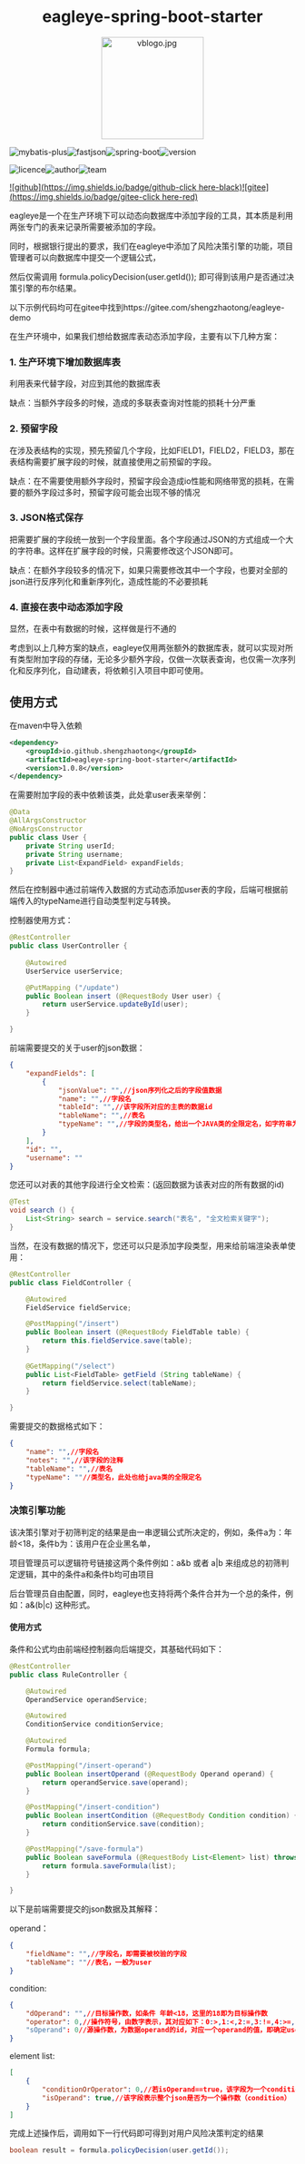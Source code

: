 <h1 align="center"> eagleye-spring-boot-starter </h1>

<div align="center"><img src="https://s2.loli.net/2022/04/17/bAtsP6yHpmgNQ9L.jpg" alt="vblogo.jpg" height="180px" width="180px"></div>




![mybatis-plus](https://img.shields.io/badge/mybatis--plus-3.4.2-green)![fastjson](https://img.shields.io/badge/fastjson-1.2.68-green)![spring-boot](https://img.shields.io/badge/spring--boot-2.6.3-green)![version](https://img.shields.io/badge/version-1.0.6-green)

![licence](https://img.shields.io/badge/licence-apache--2.0-yellow)![author](https://img.shields.io/badge/author-shengzhaotong-yellow)![team](https://img.shields.io/badge/team-v_byte-yellow)

[![github](https://img.shields.io/badge/github-click here-black)](https://github.com/shengzhaotong/eagleye-spring-boot-starter)[![gitee](https://img.shields.io/badge/gitee-click here-red)](https://gitee.com/shengzhaotong/eagleye-demo)

eagleye是一个在生产环境下可以动态向数据库中添加字段的工具，其本质是利用两张专门的表来记录所需要被添加的字段。

同时，根据银行提出的要求，我们在eagleye中添加了风险决策引擎的功能，项目管理者可以向数据库中提交一个逻辑公式，

然后仅需调用 formula.policyDecision(user.getId()); 即可得到该用户是否通过决策引擎的布尔结果。

以下示例代码均可在gitee中找到https://gitee.com/shengzhaotong/eagleye-demo

在生产环境中，如果我们想给数据库表动态添加字段，主要有以下几种方案：

### 1. 生产环境下增加数据库表

利用表来代替字段，对应到其他的数据库表

缺点：当额外字段多的时候，造成的多联表查询对性能的损耗十分严重

### 2. 预留字段

在涉及表结构的实现，预先预留几个字段，比如FIELD1，FIELD2，FIELD3，那在表结构需要扩展字段的时候，就直接使用之前预留的字段。

缺点：在不需要使用额外字段时，预留字段会造成io性能和网络带宽的损耗，在需要的额外字段过多时，预留字段可能会出现不够的情况

### 3. JSON格式保存

把需要扩展的字段统一放到一个字段里面。各个字段通过JSON的方式组成一个大的字符串。这样在扩展字段的时候，只需要修改这个JSON即可。

缺点：在额外字段较多的情况下，如果只需要修改其中一个字段，也要对全部的json进行反序列化和重新序列化，造成性能的不必要损耗

### 4. 直接在表中动态添加字段

显然，在表中有数据的时候，这样做是行不通的



考虑到以上几种方案的缺点，eagleye仅用两张额外的数据库表，就可以实现对所有类型附加字段的存储，无论多少额外字段，仅做一次联表查询，也仅需一次序列化和反序列化，自动建表，将依赖引入项目中即可使用。



## 使用方式

在maven中导入依赖

```xml
<dependency>
	<groupId>io.github.shengzhaotong</groupId>
	<artifactId>eagleye-spring-boot-starter</artifactId>
	<version>1.0.8</version>
</dependency>
```

在需要附加字段的表中依赖该类，此处拿user表来举例：

```java
@Data
@AllArgsConstructor
@NoArgsConstructor
public class User {
    private String userId;
    private String username;
    private List<ExpandField> expandFields;
}
```

然后在控制器中通过前端传入数据的方式动态添加user表的字段，后端可根据前端传入的typeName进行自动类型判定与转换。

控制器使用方式：

```java
@RestController
public class UserController {
    
    @Autowired
    UserService userService;

    @PutMapping ("/update")
    public Boolean insert (@RequestBody User user) {
        return userService.updateById(user);
    }

}
```

前端需要提交的关于user的json数据：

```json
{
	"expandFields": [
		{
			"jsonValue": "",//json序列化之后的字段值数据
			"name": "",//字段名
			"tableId": "",//该字段所对应的主表的数据id
			"tableName": "",//表名
			"typeName": "",//字段的类型名，给出一个JAVA类的全限定名，如字符串为：java.lang.String。
		}
	],
	"id": "",
	"username": ""
}
```

您还可以对表的其他字段进行全文检索：(返回数据为该表对应的所有数据的id)

```java
@Test
void search () {
    List<String> search = service.search("表名", "全文检索关键字");
}
```

当然，在没有数据的情况下，您还可以只是添加字段类型，用来给前端渲染表单使用：

```java
@RestController
public class FieldController {

    @Autowired
    FieldService fieldService;

    @PostMapping("/insert")
    public Boolean insert (@RequestBody FieldTable table) {
        return this.fieldService.save(table);
    }
    
    @GetMapping("/select")
    public List<FieldTable> getField (String tableName) {
        return fieldService.select(tableName);
    }

}
```

需要提交的数据格式如下：

```json
{
	"name": "",//字段名
	"notes": "",//该字段的注释
	"tableName": "",//表名
	"typeName": ""//类型名，此处也给java类的全限定名
}
```

### 决策引擎功能

该决策引擎对于初筛判定的结果是由一串逻辑公式所决定的，例如，条件a为：年龄<18，条件b为：该用户在企业黑名单，

项目管理员可以逻辑符号链接这两个条件例如：a&b 或者 a|b 来组成总的初筛判定逻辑，其中的条件a和条件b均可由项目

后台管理员自由配置，同时，eagleye也支持将两个条件合并为一个总的条件，例如：a&(b|c) 这种形式。

#### 使用方式

条件和公式均由前端经控制器向后端提交，其基础代码如下：

```java
@RestController
public class RuleController {

    @Autowired
    OperandService operandService;

    @Autowired
    ConditionService conditionService;

    @Autowired
    Formula formula;

    @PostMapping("/insert-operand")
    public Boolean insertOperand (@RequestBody Operand operand) {
        return operandService.save(operand);
    }

    @PostMapping("/insert-condition")
    public Boolean insertCondition (@RequestBody Condition condition) {
        return conditionService.save(condition);
    }

    @PostMapping("/save-formula")
    public Boolean saveFormula (@RequestBody List<Element> list) throws ClassNotFoundException {
        return formula.saveFormula(list);
    }

}
```

以下是前端需要提交的json数据及其解释：

operand：

```json
{
	"fieldName": "",//字段名，即需要被校验的字段
	"tableName": ""//表名，一般为user
}
```

condition:

```json
{
	"dOperand": "",//目标操作数，如条件 年龄<18，这里的18即为目标操作数
	"operator": 0,//操作符号，由数字表示，其对应如下：0:>,1:<,2:=,3:!=,4:>=,5:<=,6:包含(通常用于字符串),7:不包含,8:&,9:|
	"sOperand": 0//源操作数，为数据operand的id，对应一个operand的值，即确定user表中一个需要被校验的字段
}
```

element list:

```json
[
	{
		"conditionOrOperator": 0,//若isOperand==true，该字段为一个condition数据的id，表示操作数，否则为一个operator数字表示的操作符
		"isOperand": true,//该字段表示整个json是否为一个操作数（condition）
	}
]
```

完成上述操作后，调用如下一行代码即可得到对用户风险决策判定的结果

```java
boolean result = formula.policyDecision(user.getId());
```

